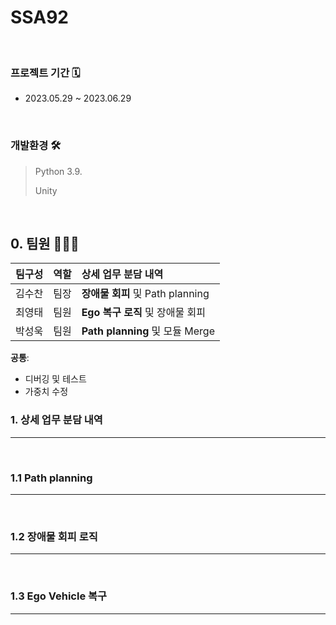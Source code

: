 # SSA92


<br>

### 프로젝트 기간 🗓️
- 2023.05.29 ~ 2023.06.29

<br>

### 개발환경 🛠️
>
> Python 3.9.
> >
> Unity

<br>

## 0. 팀원 🧑‍🤝‍🧑

| 팀구성 | 역할 | 상세 업무 분담 내역|
|:---|:---|:---|
|김수찬|팀장| **장애물 회피** 및 Path planning |
|최영태|팀원| **Ego 복구 로직** 및 장애물 회피 |
|박성욱|팀원| **Path planning** 및 모듈 Merge|

**공통**: 
- 디버깅 및 테스트 
- 가중치 수정


### 1. 상세 업무 분담 내역
---
<br>


### 1.1 **Path planning** 
---
<br>

### 1.2 **장애물 회피 로직** 
---
<br>

### 1.3 **Ego Vehicle 복구** 
---
<br>
